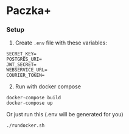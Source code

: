# Paczka+

### Setup
1. Create `.env` file with these variables:
```
SECRET_KEY=
POSTGRES_URI=
JWT_SECRET=
WEBSERVICE_URL=
COURIER_TOKEN=
```
2. Run with docker compose
```
docker-compose build
docker-compose up
```

Or just run this (.env will be generated for you)
```
./rundocker.sh
```
